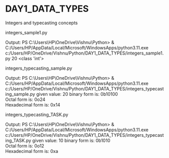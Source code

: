 # DAY1_DATA_TYPES
Integers and typecasting  concepts



integers_sample1.py 

Output:
PS C:\Users\HP\OneDrive\Vishnu\Python> & C:/Users/HP/AppData/Local/Microsoft/WindowsApps/python3.11.exe c:/Users/HP/OneDrive/Vishnu/Python/DAY1_DATA_TYPES/integers_sample1.py
20
<class 'int'>

integers_typecasting_sample.py

Output:
PS C:\Users\HP\OneDrive\Vishnu\Python> & C:/Users/HP/AppData/Local/Microsoft/WindowsApps/python3.11.exe c:/Users/HP/OneDrive/Vishnu/Python/DAY1_DATA_TYPES/integers_typecasting_sample.py
given value: 20
binary form is: 0b10100  
Octal form is: 0o24      
Hexadecimal form is: 0x14

integers_typecasting_TASK.py

Output:
PS C:\Users\HP\OneDrive\Vishnu\Python> & C:/Users/HP/AppData/Local/Microsoft/WindowsApps/python3.11.exe c:/Users/HP/OneDrive/Vishnu/Python/DAY1_DATA_TYPES/integers_typecasting_TASK.py
given value: 10
binary form is: 0b1010  
Octal form is: 0o12     
Hexadecimal form is: 0xa